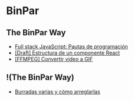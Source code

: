 # BinPar

## The BinPar Way
 - [Full stack JavaScript: Pautas de programación](https://github.com/BinPar/BinPar/blob/master/howToFullstackJavascript.md)
 - [[Draft] Estructura de un componente React](https://github.com/BinPar/BinPar/blob/master/reactComponent.md)
 - [[FFMPEG] Convertir video a GIF](https://github.com/BinPar/BinPar/blob/master/videoToGif.md)

## !(The BinPar Way)
 - [Burradas varias y cómo arreglarlas](https://github.com/BinPar/BinPar/blob/master/burradas.md)